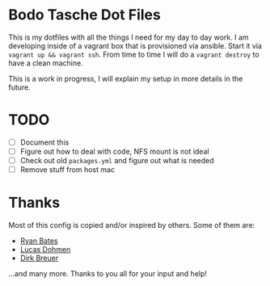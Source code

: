 # Bodo Tasche Dot Files #

This is my dotfiles with all the things I need for
my day to day work. I am developing inside of a
vagrant box that is provisioned via ansible. Start
it via `vagrant up && vagrant ssh`. From time to time
I will do a `vagrant destroy` to have a clean machine.

This is a work in progress, I will explain my setup in
more details in the future.

# TODO

- [ ] Document this
- [ ] Figure out how to deal with code, NFS mount is not ideal
- [ ] Check out old `packages.yml` and figure out what is needed
- [ ] Remove stuff from host mac

# Thanks

Most of this config is copied and/or inspired by others. Some of
them are:

* [Ryan Bates](https://github.com/ryanb)
* [Lucas Dohmen](https://github.com/moonglum/dotfiles)
* [Dirk Breuer](https://github.com/railsbros-dirk)

...and many more. Thanks to you all for your input and help!
